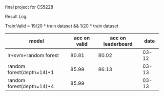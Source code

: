 final project for CS5228



Result Log

Train:Valid = 19/20 * train dataset && 1/20 * train dataset

| model                     | acc on valid | acc on leaderboard | date  |
| ------------------------- | ------------ | ------------------ | ----- |
| lr+svm+random forest      | 80.81        | 80.02              | 03-12 |
| random forest(depth=14)*1 | 85.99        | 86.13              | 03-13 |
| random forest(depth=14)*4 | 85.99        |                    | 03-13 |

